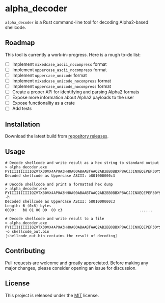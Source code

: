 # alpha_decoder

`alpha_decoder` is a Rust command-line tool for decoding Alpha2-based shellcode.

## Roadmap

This tool is currently a work-in-progress. Here is a rough to-do list:

- [ ] Implement `mixedcase_ascii_nocompress` format
- [ ] Implement `uppercase_ascii_nocompress` format
- [ ] Implement `uppercase_unicode` format
- [ ] Implement `mixedcase_unicode_nocompress` format
- [ ] Implement `uppercase_unicode_nocompress` format
- [ ] Create a proper API for identifying and parsing Alpha2 formats
- [ ] Expose more information about Alpha2 payloads to the user
- [ ] Expose functionality as a crate
- [ ] Add tests

## Installation
Download the latest build from [repository releases](https://github.com/LeoCodes21/alpha_decoder/releases).

## Usage

```
# Decode shellcode and write result as a hex string to standard output
> alpha_decoder.exe PYIIIIIIIIIIQZVTX30VX4AP0A3HH0A00ABAABTAAQ2AB2BB0BBXP8ACJJINXEQEPEP30YSA
Decoded shellcode as Uppercase ASCII: b801000000c3

# Decode shellcode and print a formatted hex dump
> alpha_decoder.exe PYIIIIIIIIIIQZVTX30VX4AP0A3HH0A00ABAABTAAQ2AB2BB0BBXP8ACJJINXEQEPEP30YSA -h
Decoded shellcode as Uppercase ASCII: b801000000c3
Length: 6 (0x6) bytes
0000:   b8 01 00 00  00 c3                                   ......

# Decode shellcode and write result to a file
> alpha_decoder.exe PYIIIIIIIIIIQZVTX30VX4AP0A3HH0A00ABAABTAAQ2AB2BB0BBXP8ACJJINXEQEPEP30YSA -o shellcode_out.bin
[shellcode_out.bin contains the result of decoding]
```

## Contributing
Pull requests are welcome and greatly appreciated. Before making any major changes, please consider opening an issue for discussion.

## License
This project is released under the [MIT](https://choosealicense.com/licenses/mit/) license.